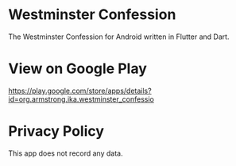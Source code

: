 # Westminster Confession

The Westminster Confession for Android written in Flutter and Dart.

# View on Google Play

https://play.google.com/store/apps/details?id=org.armstrong.ika.westminster_confessio

# Privacy Policy

This app does not record any data.
